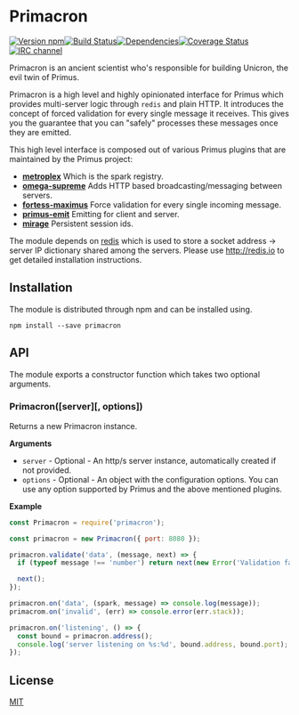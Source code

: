 # Primacron

[![Version npm](https://img.shields.io/npm/v/primacron.svg?style=flat-square)](http://browsenpm.org/package/primacron)[![Build Status](https://img.shields.io/travis/primus/primacron/master.svg?style=flat-square)](https://travis-ci.org/primus/primacron)[![Dependencies](https://img.shields.io/david/primus/primacron.svg?style=flat-square)](https://david-dm.org/primus/primacron)[![Coverage Status](https://img.shields.io/coveralls/primus/primacron/master.svg?style=flat-square)](https://coveralls.io/r/primus/primacron?branch=master)[![IRC channel](https://img.shields.io/badge/IRC-irc.freenode.net%23primus-00a8ff.svg?style=flat-square)](https://webchat.freenode.net/?channels=primus)

Primacron is an ancient scientist who's responsible for building Unicron, the
evil twin of Primus.

Primacron is a high level and highly opinionated interface for Primus which
provides multi-server logic through `redis` and plain HTTP. It introduces the
concept of forced validation for every single message it receives. This gives
you the guarantee that you can "safely" processes these messages once they are
emitted.

This high level interface is composed out of various Primus plugins that are
maintained by the Primus project:

- **[metroplex](https://github.com/primus/metroplex)** Which is the spark
  registry.
- **[omega-supreme](https://github.com/primus/omega-supreme)** Adds HTTP based
  broadcasting/messaging between servers.
- **[fortess-maximus](https://github.com/primus/fortress-maximus)** Force
  validation for every single incoming message.
- **[primus-emit](https://github.com/primus/emit)** Emitting for client and
  server.
- **[mirage](https://github.com/primus/mirage)** Persistent session ids.

The module depends on [redis](http://redis.io) which is used to store a
socket address -> server IP dictionary shared among the servers. Please use
http://redis.io to get detailed installation instructions.

## Installation

The module is distributed through npm and can be installed using.

```
npm install --save primacron
```

## API

The module exports a constructor function which takes two optional arguments.

### Primacron([server][, options])

Returns a new Primacron instance.

**Arguments**

- `server` - Optional - An http/s server instance, automatically created if not
  provided.
- `options` - Optional - An object with the configuration options. You can use
  any option supported by Primus and the above mentioned plugins.

**Example**

```js
const Primacron = require('primacron');

const primacron = new Primacron({ port: 8080 });

primacron.validate('data', (message, next) => {
  if (typeof message !== 'number') return next(new Error('Validation failed'));

  next();
});

primacron.on('data', (spark, message) => console.log(message));
primacrom.on('invalid', (err) => console.error(err.stack));

primacron.on('listening', () => {
  const bound = primacron.address();
  console.log('server listening on %s:%d', bound.address, bound.port);
});
```

## License

[MIT](LICENSE)
